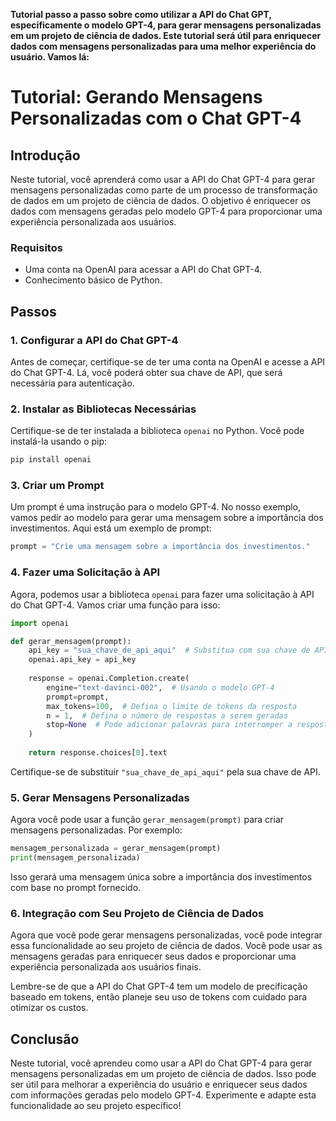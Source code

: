 **Tutorial passo a passo sobre como utilizar a API do Chat GPT, especificamente o modelo GPT-4, para gerar mensagens personalizadas em um projeto de ciência de dados. Este tutorial será útil para enriquecer dados com mensagens personalizadas para uma melhor experiência do usuário. Vamos lá:**

# Tutorial: Gerando Mensagens Personalizadas com o Chat GPT-4

## Introdução

Neste tutorial, você aprenderá como usar a API do Chat GPT-4 para gerar mensagens personalizadas como parte de um processo de transformação de dados em um projeto de ciência de dados. O objetivo é enriquecer os dados com mensagens geradas pelo modelo GPT-4 para proporcionar uma experiência personalizada aos usuários.

### Requisitos

- Uma conta na OpenAI para acessar a API do Chat GPT-4.
- Conhecimento básico de Python.

## Passos

### 1. Configurar a API do Chat GPT-4

Antes de começar, certifique-se de ter uma conta na OpenAI e acesse a API do Chat GPT-4. Lá, você poderá obter sua chave de API, que será necessária para autenticação.

### 2. Instalar as Bibliotecas Necessárias

Certifique-se de ter instalada a biblioteca `openai` no Python. Você pode instalá-la usando o pip:

```python
pip install openai
```

### 3. Criar um Prompt

Um prompt é uma instrução para o modelo GPT-4. No nosso exemplo, vamos pedir ao modelo para gerar uma mensagem sobre a importância dos investimentos. Aqui está um exemplo de prompt:

```python
prompt = "Crie uma mensagem sobre a importância dos investimentos."
```

### 4. Fazer uma Solicitação à API

Agora, podemos usar a biblioteca `openai` para fazer uma solicitação à API do Chat GPT-4. Vamos criar uma função para isso:

```python
import openai

def gerar_mensagem(prompt):
    api_key = "sua_chave_de_api_aqui"  # Substitua com sua chave de API
    openai.api_key = api_key
    
    response = openai.Completion.create(
        engine="text-davinci-002",  # Usando o modelo GPT-4
        prompt=prompt,
        max_tokens=100,  # Defina o limite de tokens da resposta
        n = 1,  # Defina o número de respostas a serem geradas
        stop=None  # Pode adicionar palavras para interromper a resposta se necessário
    )
    
    return response.choices[0].text
```

Certifique-se de substituir `"sua_chave_de_api_aqui"` pela sua chave de API.

### 5. Gerar Mensagens Personalizadas

Agora você pode usar a função `gerar_mensagem(prompt)` para criar mensagens personalizadas. Por exemplo:

```python
mensagem_personalizada = gerar_mensagem(prompt)
print(mensagem_personalizada)
```

Isso gerará uma mensagem única sobre a importância dos investimentos com base no prompt fornecido.

### 6. Integração com Seu Projeto de Ciência de Dados

Agora que você pode gerar mensagens personalizadas, você pode integrar essa funcionalidade ao seu projeto de ciência de dados. Você pode usar as mensagens geradas para enriquecer seus dados e proporcionar uma experiência personalizada aos usuários finais.

Lembre-se de que a API do Chat GPT-4 tem um modelo de precificação baseado em tokens, então planeje seu uso de tokens com cuidado para otimizar os custos.

## Conclusão

Neste tutorial, você aprendeu como usar a API do Chat GPT-4 para gerar mensagens personalizadas em um projeto de ciência de dados. Isso pode ser útil para melhorar a experiência do usuário e enriquecer seus dados com informações geradas pelo modelo GPT-4. Experimente e adapte esta funcionalidade ao seu projeto específico!